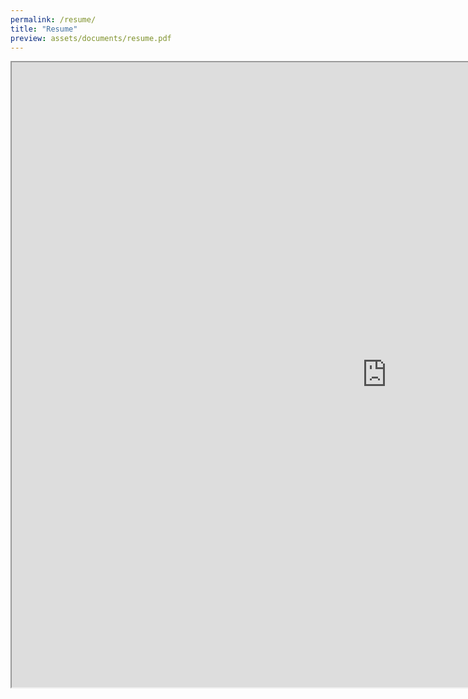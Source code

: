 ```yaml
---
permalink: /resume/
title: "Resume"
preview: assets/documents/resume.pdf
---
```


<iframe src="https://docs.google.com/document/d/e/2PACX-1vR3wNJmIDPTnYDk3cApGsi_bQFopb10Qrrc2rbf2vqQH5eoUw9PRccN1wAm7AqABn0r1ytKMezPaimh/pub?embedded=true" height="1000" width="1200"></iframe>

